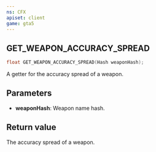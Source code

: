 ```yaml
---
ns: CFX
apiset: client
game: gta5
---
```


## GET_WEAPON_ACCURACY_SPREAD

```c
float GET_WEAPON_ACCURACY_SPREAD(Hash weaponHash);
```

A getter for the accuracy spread of a weapon.

## Parameters

- **weaponHash**: Weapon name hash.

## Return value

The accuracy spread of a weapon.
